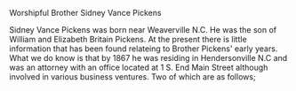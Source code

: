 Worshipful Brother Sidney Vance Pickens

Sidney Vance Pickens was born near Weaverville N.C. He was the son of William and Elizabeth Britain Pickens. At the present there is little information that has been found relateing to Brother Pickens' early years. 
What we do know is that by 1867 he was residing in Hendersonville N.C and was an attorney with an office located at 1 S. End Main Street although involved in various business ventures. Two of which are as follows; 